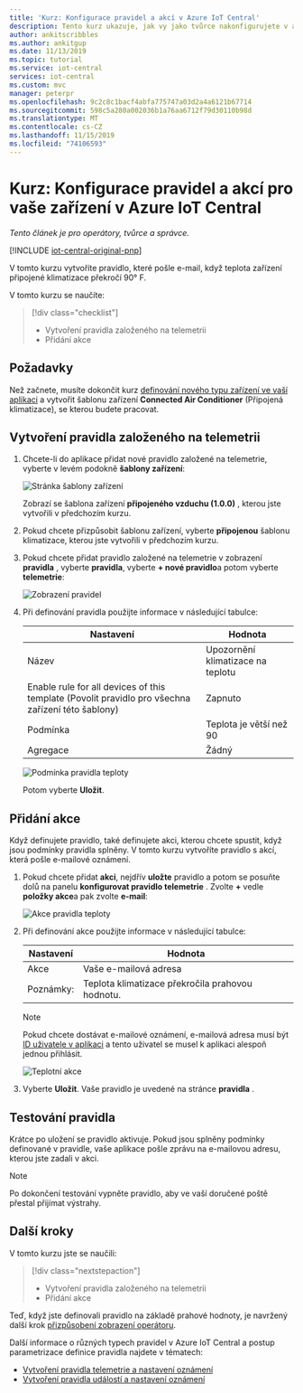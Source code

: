 ```yaml
---
title: 'Kurz: Konfigurace pravidel a akcí v Azure IoT Central'
description: Tento kurz ukazuje, jak vy jako tvůrce nakonfigurujete v aplikaci Azure IoT Central pravidla a akce založené na telemetrii.
author: ankitscribbles
ms.author: ankitgup
ms.date: 11/13/2019
ms.topic: tutorial
ms.service: iot-central
services: iot-central
ms.custom: mvc
manager: peterpr
ms.openlocfilehash: 9c2c8c1bacf4abfa775747a03d2a4a6121b67714
ms.sourcegitcommit: 598c5a280a002036b1a76aa6712f79d30110b98d
ms.translationtype: MT
ms.contentlocale: cs-CZ
ms.lasthandoff: 11/15/2019
ms.locfileid: "74106593"
---
```

# <a name="tutorial-configure-rules-and-actions-for-your-device-in-azure-iot-central"></a>Kurz: Konfigurace pravidel a akcí pro vaše zařízení v Azure IoT Central

*Tento článek je pro operátory, tvůrce a správce.*

[!INCLUDE [iot-central-original-pnp](../../../includes/iot-central-original-pnp-note.md)]

V tomto kurzu vytvoříte pravidlo, které pošle e-mail, když teplota zařízení připojené klimatizace překročí 90&deg; F.

V tomto kurzu se naučíte:

> [!div class="checklist"]
> * Vytvoření pravidla založeného na telemetrii
> * Přidání akce

## <a name="prerequisites"></a>Požadavky

Než začnete, musíte dokončit kurz [definování nového typu zařízení ve vaší aplikaci](tutorial-define-device-type.md) a vytvořit šablonu zařízení **Connected Air Conditioner** (Připojená klimatizace), se kterou budete pracovat.

## <a name="create-a-telemetry-based-rule"></a>Vytvoření pravidla založeného na telemetrii

1. Chcete-li do aplikace přidat nové pravidlo založené na telemetrie, vyberte v levém podokně **šablony zařízení**:

    ![Stránka šablony zařízení](media/tutorial-configure-rules/templatespage1.png)

    Zobrazí se šablona zařízení **připojeného vzduchu (1.0.0)** , kterou jste vytvořili v předchozím kurzu.

2. Pokud chcete přizpůsobit šablonu zařízení, vyberte **připojenou** šablonu klimatizace, kterou jste vytvořili v předchozím kurzu.

3. Pokud chcete přidat pravidlo založené na telemetrie v zobrazení **pravidla** , vyberte **pravidla**, vyberte **+ nové pravidlo**a potom vyberte **telemetrie**:

    ![Zobrazení pravidel](media/tutorial-configure-rules/newrule.png)

5. Při definování pravidla použijte informace v následující tabulce:

    | Nastavení                                      | Hodnota                             |
    | -------------------------------------------- | ------------------------------    |
    | Název                                         | Upozornění klimatizace na teplotu |
    | Enable rule for all devices of this template (Povolit pravidlo pro všechna zařízení této šablony) | Zapnuto                                |
    | Podmínka                                    | Teplota je větší než 90    |
    | Agregace                                  | Žádný                              |

    ![Podmínka pravidla teploty](media/tutorial-configure-rules/temperaturerule.png)

    Potom vyberte **Uložit**.

## <a name="add-an-action"></a>Přidání akce

Když definujete pravidlo, také definujete akci, kterou chcete spustit, když jsou podmínky pravidla splněny. V tomto kurzu vytvoříte pravidlo s akcí, která pošle e-mailové oznámení.

1. Pokud chcete přidat **akci**, nejdřív **uložte** pravidlo a potom se posuňte dolů na panelu **konfigurovat pravidlo telemetrie** . Zvolte **+** vedle **položky akce**a pak zvolte **e-mail**:

    ![Akce pravidla teploty](media/tutorial-configure-rules/addaction.png)

2. Při definování akce použijte informace v následující tabulce:

    | Nastavení   | Hodnota                          |
    | --------- | ------------------------------ |
    | Akce        | Vaše e-mailová adresa             |
    | Poznámky:     | Teplota klimatizace překročila prahovou hodnotu. |

    > [!NOTE]
    > Pokud chcete dostávat e-mailové oznámení, e-mailová adresa musí být [ID uživatele v aplikaci](howto-administer.md) a tento uživatel se musel k aplikaci alespoň jednou přihlásit.

    ![Teplotní akce](media/tutorial-configure-rules/temperatureaction.png)

3. Vyberte **Uložit**. Vaše pravidlo je uvedené na stránce **pravidla** .

## <a name="test-the-rule"></a>Testování pravidla

Krátce po uložení se pravidlo aktivuje. Pokud jsou splněny podmínky definované v pravidle, vaše aplikace pošle zprávu na e-mailovou adresu, kterou jste zadali v akci.

> [!NOTE]
> Po dokončení testování vypněte pravidlo, aby ve vaší doručené poště přestal přijímat výstrahy.

## <a name="next-steps"></a>Další kroky

V tomto kurzu jste se naučili:

<!-- Repeat task list from intro -->
> [!div class="nextstepaction"]
> * Vytvoření pravidla založeného na telemetrii
> * Přidání akce

Teď, když jste definovali pravidlo na základě prahové hodnoty, je navržený další krok [přizpůsobení zobrazení operátoru](tutorial-customize-operator.md).

Další informace o různých typech pravidel v Azure IoT Central a postup parametrizace definice pravidla najdete v tématech:
* [Vytvoření pravidla telemetrie a nastavení oznámení](howto-create-telemetry-rules.md)
* [Vytvoření pravidla událostí a nastavení oznámení](howto-create-event-rules.md)

<!-- Next tutorials in the sequence -->